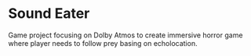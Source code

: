 # Sound Eater

Game project focusing on Dolby Atmos to create immersive horror game where player needs to follow prey basing on echolocation.
